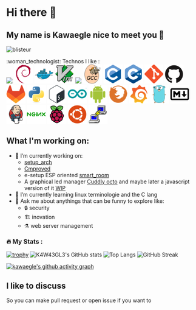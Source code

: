 # Hi there 👋
## My name is Kawaegle nice to meet you 👋
<p align="left"> <img src="https://komarev.com/ghpvc/?username=kawaegle&label=Profile%20views&color=00bfff&style=flat" alt="blisteur" /> </p>
:woman_technologist: Technos I like :
<div>
  <img src="https://archlinux.org/static/logos/archlinux-logo-dark-scalable.518881f04ca9.svg" width="150">
  <img src="https://raw.githubusercontent.com/devicons/devicon/master/icons/debian/debian-original.svg" width="50" />
  <img src="https://raw.githubusercontent.com/devicons/devicon/master/icons/docker/docker-original.svg" width="50" />
  <img src="https://raw.githubusercontent.com/devicons/devicon/master/icons/vim/vim-original.svg" width="50" />
  <img src="https://raw.githubusercontent.com/neovim/neovim.github.io/master/logos/neovim-mark-flat.svg" width="50"/>
  <img src="https://raw.githubusercontent.com/devicons/devicon/master/icons/gcc/gcc-original.svg" width="50" />
  <img src="https://raw.githubusercontent.com/devicons/devicon/master/icons/c/c-original.svg" width="50" />
  <img src="https://raw.githubusercontent.com/devicons/devicon/master/icons/cplusplus/cplusplus-original.svg" width="50" />
  <img src="https://raw.githubusercontent.com/devicons/devicon/master/icons/git/git-original.svg" width="50" />
  <img src="https://raw.githubusercontent.com/devicons/devicon/master/icons/github/github-original.svg" width="50" />
  <img src="https://raw.githubusercontent.com/devicons/devicon/master/icons/gitlab/gitlab-original.svg" width="50" />
  <img src="https://raw.githubusercontent.com/devicons/devicon/master/icons/python/python-original.svg" width="50" />
  <img src="https://raw.githubusercontent.com/devicons/devicon/master/icons/bash/bash-original.svg" width="50" />
  <img src="https://raw.githubusercontent.com/devicons/devicon/master/icons/arduino/arduino-original.svg" width="50" />
  <img src="https://raw.githubusercontent.com/devicons/devicon/master/icons/android/android-original.svg" width="50" />
  <img src="https://raw.githubusercontent.com/devicons/devicon/master/icons/firefox/firefox-plain.svg" width="50" />
  <img src="https://raw.githubusercontent.com/devicons/devicon/master/icons/grafana/grafana-original.svg" width="50" />
  <img src="https://raw.githubusercontent.com/devicons/devicon/master/icons/go/go-original.svg" width="50" />
  <img src="https://raw.githubusercontent.com/devicons/devicon/master/icons/markdown/markdown-original.svg" width="50" />
  <img src="https://raw.githubusercontent.com/devicons/devicon/master/icons/jenkins/jenkins-original.svg" width="50" />
  <img src="https://raw.githubusercontent.com/devicons/devicon/master/icons/nginx/nginx-original.svg" width="50" />
  <img src="https://raw.githubusercontent.com/devicons/devicon/master/icons/raspberrypi/raspberrypi-original.svg" width="50" />
  <img src="https://raw.githubusercontent.com/devicons/devicon/master/icons/ubuntu/ubuntu-plain.svg" width="50" />
  <img src="https://raw.githubusercontent.com/devicons/devicon/master/icons/putty/putty-original.svg" width="50" />
</div>

## What I'm working on:

- 🔭 I’m currently working on:
    - [setup_arch](https://github.com/kawaegle/setup_arch)
    - [Cmproved](https://github.com/Cmproved)
    - e-setup ESP oriented [smart_room](https://github.com/kawaegle/smart_room)
    - A graphical led manager [Cuddly octo](https://github.com/oppaiweeb/cuddly_octo) and maybe later a javascript version of it [WIP](https://media.istockphoto.com/id/972656200/vector/wip-sign-icon.jpg?s=170667a&w=0&k=20&c=iYAFx-aHLUIOmc7llSgCOGBbxIuhx87GIstJ1AWxQIU=)
- 🌱 I’m currently learning linux terminologie and the C lang
- 💬 Ask me about anythings that can be funny to explore like:
    - 🔒️ security
    - 🏗️ inovation
    - ⚗️ web server management

### :fire: My Stats :

[![trophy](https://github-profile-trophy.vercel.app/?username=kawaegle&theme=tokyonight)](https://github.com/ryo-ma/github-profile-trophy) ![K4W43GL3's GitHub stats](https://github-readme-stats.vercel.app/api?username=kawaegle&show_icons=true&theme=tokyonight) ![Top Langs](https://github-readme-stats.vercel.app/api/top-langs/?username=kawaegle&show_icons=true&theme=tokyonight) ![GitHub Streak](https://github-readme-streak-stats.herokuapp.com/?user=kawaegle&theme=tokyonight)

[![kawaegle's github activity graph](https://github-readme-activity-graph.cyclic.app/graph?username=kawaegle&area=true&hide_border=true&theme=tokyo-night)](https://github.com/kawaegle)

## I like to discuss
So you can make pull request or open issue if you want to
